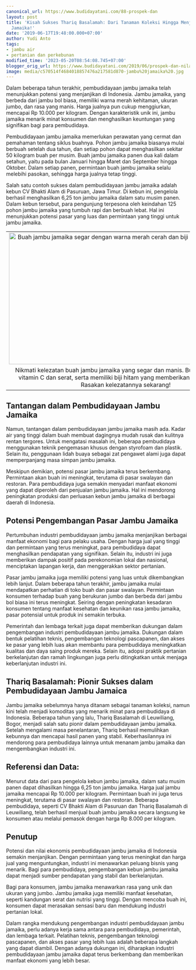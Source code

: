 ```yaml
---
canonical_url: https://www.budidayatani.com/88-prospek-dan
layout: post
title: 'Kisah Sukses Thariq Basalamah: Dari Tanaman Koleksi Hingga Menjadi Raja Jambu
  Jamaika!'
date: '2019-06-17T19:48:00.000+07:00'
author: Yudi Anto
tags:
- jambu air
- pertanian dan perkebunan
modified_time: '2023-05-20T08:54:08.745+07:00'
blogger_orig_url: https://www.budidayatani.com/2019/06/prospek-dan-nilai-ekonomis.html
image: media/c570514f4684018857476a217581d870-jambu%20jamaika%20.jpg
---
```

<p>Dalam beberapa tahun terakhir, pembudidayaan jambu jamaika telah menunjukkan potensi yang menjanjikan di Indonesia. Jambu jamaika, yang berbeda dari jambu bol biasa, memiliki warna merah kehitaman, ukuran jumbo, dan rasa yang manis. Harga jualnya pun cukup menggiurkan, mencapai Rp 10.000 per kilogram. Dengan karakteristik unik ini, jambu jamaika menarik minat konsumen dan menghasilkan keuntungan yang signifikan bagi para pembudidaya.</p><p>Pembudidayaan jambu jamaika memerlukan perawatan yang cermat dan pemahaman tentang siklus buahnya. Pohon jambu jamaika biasanya mulai berbuah setelah dua tahun, dan setiap pohon dapat menghasilkan sekitar 50 kilogram buah per musim. Buah jambu jamaika panen dua kali dalam setahun, yaitu pada bulan Januari hingga Maret dan September hingga Oktober. Dalam setiap panen, permintaan buah jambu jamaika selalu melebihi pasokan, sehingga harga jualnya tetap tinggi.</p><p>Salah satu contoh sukses dalam pembudidayaan jambu jamaika adalah kebun CV Bhakti Alam di Pasuruan, Jawa Timur. Di kebun ini, pengelola berhasil menghasilkan 6,25 ton jambu jamaika dalam satu musim panen. Dalam kebun tersebut, para pengunjung terpesona oleh keindahan 125 pohon jambu jamaika yang tumbuh rapi dan berbuah lebat. Hal ini menunjukkan potensi pasar yang luas dan permintaan yang tinggi untuk jambu jamaika.</p><table align="center" cellpadding="0" cellspacing="0" class="tr-caption-container" style="margin-left: auto; margin-right: auto;"><tbody><tr><td style="text-align: center;"><a href="https://blogger.googleusercontent.com/img/b/R29vZ2xl/AVvXsEgrKskAVhtNfPP782IyU59C_2FuEx-HsKpeMzuxL8H--IoYn9lsER8OYVoIoSjLtZRtAzLkTcJt1DZXD9ltr6jLwSxXWWt1vHFrcpZCQ3XHKEl51r-T-fyNP86_evbz5bvKgXlGQbvPCmHflcKN7W5Zk3vhh9mDyew66E0ARTc_YA_PfcUFAATCNoFEfQ/s2133/jambu%20jamaika%20.jpg" imageanchor="1" style="margin-left: auto; margin-right: auto;"><img alt="Buah jambu jamaika segar dengan warna merah cerah dan biji hitam di dalamnya" border="0" data-original-height="1200" data-original-width="2133" height="360" src="https://blogger.googleusercontent.com/img/b/R29vZ2xl/AVvXsEgrKskAVhtNfPP782IyU59C_2FuEx-HsKpeMzuxL8H--IoYn9lsER8OYVoIoSjLtZRtAzLkTcJt1DZXD9ltr6jLwSxXWWt1vHFrcpZCQ3XHKEl51r-T-fyNP86_evbz5bvKgXlGQbvPCmHflcKN7W5Zk3vhh9mDyew66E0ARTc_YA_PfcUFAATCNoFEfQ/w640-h360/jambu%20jamaika%20.jpg" title="Kenikmatan Buah Jambu Jamaika: Segar, Manis, dan Penuh Gizi" width="640" /></a></td></tr><tr><td class="tr-caption" style="text-align: center;">Nikmati kelezatan buah jambu jamaika yang segar dan manis. Buah ini kaya akan vitamin C dan serat, serta memiliki biji hitam yang memberikan sentuhan khas. Rasakan kelezatannya sekarang!</td></tr></tbody></table><h2>Tantangan dalam Pembudidayaan Jambu Jamaika</h2><p>Namun, tantangan dalam pembudidayaan jambu jamaika masih ada. Kadar air yang tinggi dalam buah membuat dagingnya mudah rusak dan kulitnya rentan tergores. Untuk mengatasi masalah ini, beberapa pembudidaya menggunakan teknik pengemasan khusus dengan styrofoam dan plastik. Selain itu, penggunaan lidah buaya sebagai zat pengawet alami juga dapat memperpanjang masa simpan jambu jamaika.</p><p>Meskipun demikian, potensi pasar jambu jamaika terus berkembang. Permintaan akan buah ini meningkat, terutama di pasar swalayan dan restoran. Para pembudidaya juga semakin menyadari manfaat ekonomi yang dapat diperoleh dari penjualan jambu jamaika. Hal ini mendorong peningkatan produksi dan perluasan kebun jambu jamaika di berbagai daerah di Indonesia.</p><h2>Potensi Pengembangan Pasar Jambu Jamaika</h2><p>Pertumbuhan industri pembudidayaan jambu jamaika menjanjikan berbagai manfaat ekonomi bagi para pelaku usaha. Dengan harga jual yang tinggi dan permintaan yang terus meningkat, para pembudidaya dapat menghasilkan pendapatan yang signifikan. Selain itu, industri ini juga memberikan dampak positif pada perekonomian lokal dan nasional, menciptakan lapangan kerja, dan menggerakkan sektor pertanian.</p><p>Pasar jambu jamaika juga memiliki potensi yang luas untuk dikembangkan lebih lanjut. Dalam beberapa tahun terakhir, jambu jamaika mulai mendapatkan perhatian di toko buah dan pasar swalayan. Permintaan konsumen terhadap buah yang berukuran jumbo dan berbeda dari jambu bol biasa ini terus meningkat. Seiring dengan peningkatan kesadaran konsumen tentang manfaat kesehatan dan keunikan rasa jambu jamaika, pasar potensial untuk produk ini semakin terbuka.</p><p>Pemerintah dan lembaga terkait juga dapat memberikan dukungan dalam pengembangan industri pembudidayaan jambu jamaika. Dukungan dalam bentuk pelatihan teknis, pengembangan teknologi pascapanen, dan akses ke pasar yang lebih luas akan membantu para pembudidaya meningkatkan kualitas dan daya saing produk mereka. Selain itu, adopsi praktik pertanian berkelanjutan dan ramah lingkungan juga perlu ditingkatkan untuk menjaga keberlanjutan industri ini.</p><h2>Thariq Basalamah: Pionir Sukses dalam Pembudidayaan Jambu Jamaica</h2><p>Jambu jamaika sebelumnya hanya ditanam sebagai tanaman koleksi, namun kini telah menjadi komoditas yang menarik minat para pembudidaya di Indonesia. Beberapa tahun yang lalu, Thariq Basalamah di Leuwiliang, Bogor, menjadi salah satu pionir dalam pembudidayaan jambu jamaika. Setelah mengalami masa penelantaran, Thariq berhasil memulihkan kebunnya dan mencapai hasil panen yang stabil. Keberhasilannya ini mendorong para pembudidaya lainnya untuk menanam jambu jamaika dan mengembangkan industri ini.</p><h2>Referensi dan Data:</h2><p>Menurut data dari para pengelola kebun jambu jamaika, dalam satu musim panen dapat dihasilkan hingga 6,25 ton jambu jamaika. Harga jual jambu jamaika mencapai Rp 10.000 per kilogram. Permintaan buah ini juga terus meningkat, terutama di pasar swalayan dan restoran. Beberapa pembudidaya, seperti CV Bhakti Alam di Pasuruan dan Thariq Basalamah di Leuwiliang, telah berhasil menjual buah jambu jamaika secara langsung ke konsumen atau melalui pemasok dengan harga Rp 8.000 per kilogram.</p><h2>Penutup</h2><p>Potensi dan nilai ekonomis pembudidayaan jambu jamaika di Indonesia semakin menjanjikan. Dengan permintaan yang terus meningkat dan harga jual yang menguntungkan, industri ini menawarkan peluang bisnis yang menarik. Bagi para pembudidaya, pengembangan kebun jambu jamaika dapat menjadi sumber pendapatan yang stabil dan berkelanjutan.</p><p>Bagi para konsumen, jambu jamaika menawarkan rasa yang unik dan ukuran yang jumbo. Jambu jamaika juga memiliki manfaat kesehatan, seperti kandungan serat dan nutrisi yang tinggi. Dengan mencoba buah ini, konsumen dapat merasakan sensasi baru dan mendukung industri pertanian lokal.</p><p>Dalam rangka mendukung pengembangan industri pembudidayaan jambu jamaika, perlu adanya kerja sama antara para pembudidaya, pemerintah, dan lembaga terkait. Pelatihan teknis, pengembangan teknologi pascapanen, dan akses pasar yang lebih luas adalah beberapa langkah yang dapat diambil. Dengan adanya dukungan ini, diharapkan industri pembudidayaan jambu jamaika dapat terus berkembang dan memberikan manfaat ekonomi yang lebih besar.</p>